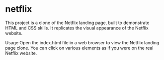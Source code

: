 # netflix
This project is a clone of the Netflix landing page, built to demonstrate HTML and CSS skills. It replicates the visual appearance of the Netflix website.

Usage
Open the index.html file in a web browser to view the Netflix landing page clone. You can click on various elements as if you were on the real Netflix website.
